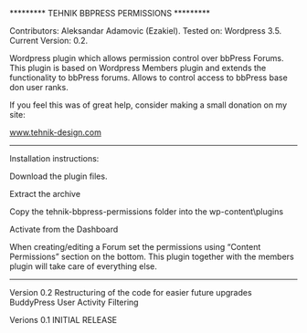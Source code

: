 ********* TEHNIK BBPRESS PERMISSIONS *********

Contributors: Aleksandar Adamovic (Ezakiel).
Tested on: Wordpress 3.5.
Current Version: 0.2.

Wordpress plugin which allows permission control over bbPress Forums. 
This plugin is based on Wordpress Members plugin and extends the functionality to bbPress forums.
Allows to control access to bbPress base don user ranks. 

If you feel this was of great help, consider making a small donation on my site:

www.tehnik-design.com

**********************************************

Installation instructions:

Download the plugin files.

Extract the archive

Copy the tehnik-bbpress-permissions folder into the wp-content\plugins

Activate from the Dashboard

When creating/editing a Forum set the permissions using “Content Permissions” section on the bottom. This plugin together with the members plugin will take care of everything else.

**********************************************

Version 0.2
Restructuring of the code for easier future upgrades
BuddyPress User Activity Filtering

Verions 0.1
INITIAL RELEASE

